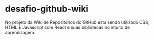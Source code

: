 # desafio-github-wiki
No projeto da Wiki de Repositórios do GitHub esta sendo utilizado CSS, HTML E Javascript com React e suas bibliotecas no intuito de aprendizagem.
